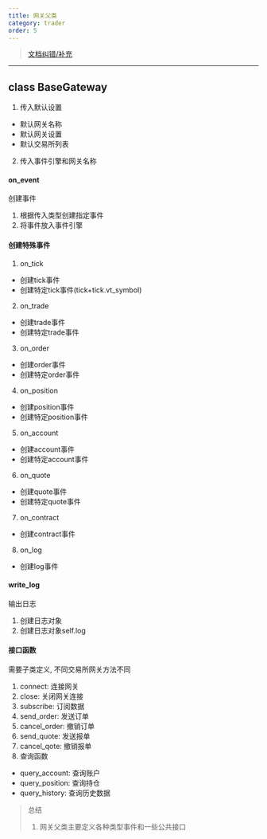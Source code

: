 ```yaml
---
title: 网关父类
category: trader
order: 5
---
```


> [文档纠错/补充](https://github.com/dumengru/docs_vnpy/tree/master/docs/_docs)
---

## class BaseGateway
1. 传入默认设置
- 默认网关名称
- 默认网关设置
- 默认交易所列表
2. 传入事件引擎和网关名称

#### on_event
创建事件
1. 根据传入类型创建指定事件
2. 将事件放入事件引擎

#### 创建特殊事件
1. on_tick
- 创建tick事件
- 创建特定tick事件(tick+tick.vt_symbol)
2. on_trade
- 创建trade事件
- 创建特定trade事件
3. on_order
- 创建order事件
- 创建特定order事件
4. on_position
- 创建position事件
- 创建特定position事件
5. on_account
- 创建account事件
- 创建特定account事件
6. on_quote
- 创建quote事件
- 创建特定quote事件
7. on_contract
- 创建contract事件
8. on_log
- 创建log事件

#### write_log
输出日志
1. 创建日志对象
2. 创建日志对象self.log

#### 接口函数
需要子类定义, 不同交易所网关方法不同
1. connect: 连接网关
2. close: 关闭网关连接
3. subscribe: 订阅数据
4. send_order: 发送订单
5. cancel_order: 撤销订单
6. send_quote: 发送报单
7. cancel_qote: 撤销报单
8. 查询函数
- query_account: 查询账户
- query_position: 查询持仓
- query_history: 查询历史数据

> 总结
> 1. 网关父类主要定义各种类型事件和一些公共接口